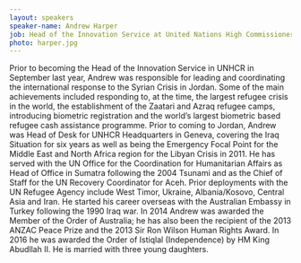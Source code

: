 ```yaml
---
layout: speakers
speaker-name: Andrew Harper
job: Head of the Innovation Service at United Nations High Commissioner for Refugees (UNHCR)
photo: harper.jpg
---
```

Prior to becoming the Head of the Innovation Service in UNHCR in September last year, Andrew was responsible for leading and coordinating the international response to the Syrian Crisis in Jordan. Some of the main achievements included responding to, at the time, the largest refugee crisis in the world, the establishment of the Zaatari and Azraq refugee camps, introducing biometric registration and the world’s largest biometric based refugee cash assistance programme. Prior to coming to Jordan, Andrew was Head of Desk for UNHCR Headquarters in Geneva, covering the Iraq Situation for six years as well as being the Emergency Focal Point for the Middle East and North Africa region for the Libyan Crisis in 2011. He has served with the UN Office for the Coordination for Humanitarian Affairs as Head of Office in Sumatra following the 2004 Tsunami and as the Chief of Staff for the UN Recovery Coordinator for Aceh. Prior deployments with the UN Refugee Agency include West Timor, Ukraine, Albania/Kosovo, Central Asia and Iran. He started his career overseas with the Australian Embassy in Turkey following the 1990 Iraq war. In 2014 Andrew was awarded the Member of the Order of Australia; he has also been the recipient of the 2013 ANZAC Peace Prize and the 2013 Sir Ron Wilson Human Rights Award. In 2016 he was awarded the Order of Istiqlal (Independence) by HM King Abudllah II. He is married with three young daughters.
